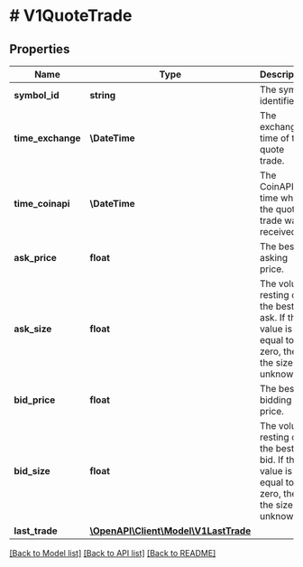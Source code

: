 # # V1QuoteTrade

## Properties

Name | Type | Description | Notes
------------ | ------------- | ------------- | -------------
**symbol_id** | **string** | The symbol identifier. | [optional]
**time_exchange** | **\DateTime** | The exchange time of the quote trade. | [optional]
**time_coinapi** | **\DateTime** | The CoinAPI time when the quote trade was received. | [optional]
**ask_price** | **float** | The best asking price. | [optional]
**ask_size** | **float** | The volume resting on the best ask. If the value is equal to zero, then the size is unknown. | [optional]
**bid_price** | **float** | The best bidding price. | [optional]
**bid_size** | **float** | The volume resting on the best bid. If the value is equal to zero, then the size is unknown. | [optional]
**last_trade** | [**\OpenAPI\Client\Model\V1LastTrade**](V1LastTrade.md) |  | [optional]

[[Back to Model list]](../../README.md#models) [[Back to API list]](../../README.md#endpoints) [[Back to README]](../../README.md)
